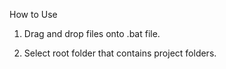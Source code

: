 How to Use

1. Drag and drop files onto .bat file.

2. Select root folder that contains project folders.
